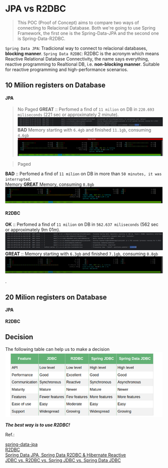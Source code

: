 # JPA vs R2DBC

> This POC (Proof of Concept) aims to compare two ways of connecting to  Relacional Database. 
> Both we're going to use Spring Framework, the first one is the Spring-Data-JPA and the second one is Spring-Data-R2DBC.   
   
`Spring Data JPA`: Tradicional way to connect to relacional databases, **blocking manner**.
`Spring Data R2DBC`: R2DBC is the acronym which means Reactive Relational Database Connectivity, the name says everything, reactive programming to Realtional DB, i.e. **non-blocking manner**. Suitable for reactive programming and high-performance scenarios.


## 10 Milion registers on Database

#### JPA

> No Paged
**GREAT** :: Perfomed a find of `11 milion` on DB in `220.693 miliseconds` (221 sec or approximately 2 minute). 
![Alt text](image.png)
**BAD** Memory starting with `6.4gb` and finished `11.1gb`, consuming `4.6gb`
![11M-JPA-NoPaged](11M-JPA-NoPaged.gif)

> Paged

**BAD** :: Perfomed a find of `11 milion` on DB in more than `50 minutes, it was interrupted`.   
Memory
**GREAT** Memory, consuming `0.8gb`
![Alt text](image-2.png)

#### R2DBC

**OK** :: Perfomed a find of `11 milion` on DB in `562.637 miliseconds` (562 sec or approximately 9m 01m). 
![R2DBC Finding 10M on DB](image-1.png)
**GREAT** :: Memory starting with `6.3gb` and finished `7.1gb`, consuming `0.8gb`
![11M R2DBC batchsize 1k](11M-R2DBC-batchsize-1k.gif)

. 

## 20 Milion registers on Database

#### JPA

#### R2DBC


## Decision

The following table can help us to make a decision
![table-with-some-infos.png](table-with-some-infos.png)

***The best way is to use R2DBC!***


Ref.:

[spring-data-jpa](https://spring.io/projects/spring-data-jpa)   
[R2DBC](https://r2dbc.io/)   
[Spring Data JPA, Spring Data R2DBC & Hibernate Reactive](https://rathoreaparna678.medium.com/spring-data-jpa-spring-data-r2dbc-hibernate-reactive-49e367ab7552#:~:text=%2D%20Spring%20Data%20JPA%20is%20widely,programming%20and%20high%2Dperformance%20scenarios)      
[JDBC vs. R2DBC vs. Spring JDBC vs. Spring Data JDBC](https://www.baeldung.com/jdbc-vs-r2dbc-vs-spring-jdbc-vs-spring-data-jdbc)    


